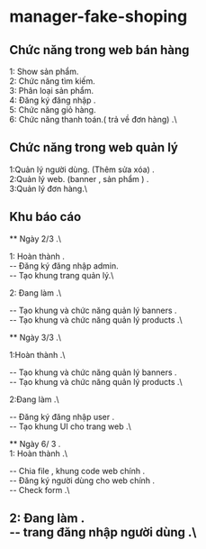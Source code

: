 # manager-fake-shoping

## Chức năng trong web bán hàng

1: Show sản phẩm. \
2: Chức năng tìm kiếm. \
3: Phân loại sản phẩm. \
4: Đăng ký đăng nhập . \
5: Chức năng giỏ hàng. \
6: Chức năng thanh toán.( trả về đơn hàng) .\

## Chức năng trong web quản lý

1:Quản lý người dùng. (Thêm sửa xóa) .\
2:Quản lý web. (banner , sản phẩm ) .\
3:Quản lý đơn hàng.\

## Khu báo cáo

\*\* Ngày 2/3 .\

1: Hoàn thành .\
-- Đăng ký đăng nhập admin.\
-- Tạo khung trang quản lý.\

2: Đang làm .\

-- Tạo khung và chức năng quản lý banners .\
-- Tạo khung và chức năng quản lý products .\

\*\* Ngày 3/3 .\

1:Hoàn thành .\

-- Tạo khung và chức năng quản lý banners .\
-- Tạo khung và chức năng quản lý products .\

2:Đang làm .\

-- Đăng ký đăng nhập user .\
-- Tạo khung UI cho trang web .\

\*\* Ngày 6/ 3 .\
1: Hoàn thành .\

-- Chia file , khung code web chính .\
-- Đăng ký người dùng cho web chính .\
-- Check form .\

2: Đang làm .\
-- trang đăng nhập người dùng .\
--
